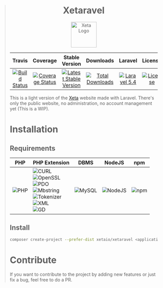 > <h1 align="center">Xetaravel</h1>
> <p align="center">
>   <img src="https://cloud.githubusercontent.com/assets/8210023/25557958/0e505c62-2d1d-11e7-8d19-86b569ee9874.png" alt="Xeta Logo" height="80"/>
> </p>
>
> |Travis|Coverage|Stable Version|Downloads|Laravel|License|
> |:------:|:-------:|:------:|:-------:|:------:|:-------:|
> |[![Build Status](https://img.shields.io/travis/XetaIO/Xetaravel.svg?style=flat-square)](https://travis-ci.org/XetaIO/Xetaravel)|[![Coverage Status](https://img.shields.io/coveralls/XetaIO/Xetaravel/master.svg?style=flat-square)](https://coveralls.io/r/XetaIO/Xetaravel)|[![Latest Stable Version](https://img.shields.io/packagist/v/XetaIO/Xetaravel.svg?style=flat-square)](https://packagist.org/packages/xetaio/xetaravel)|[![Total Downloads](https://img.shields.io/packagist/dt/xetaio/xetaravel.svg?style=flat-square)](https://packagist.org/packages/xetaio/xetaravel)|[![Laravel 5.4](https://img.shields.io/badge/Laravel-5.4-f4645f.svg?style=flat-square)](http://cakephp.org)|[![License](https://img.shields.io/badge/license-MIT-brightgreen.svg?style=flat-square)](https://packagist.org/packages/xety/xeta)|
>
> This is a light version of the [Xeta](https://github.com/XetaIO/Xeta) website made with Laravel. There's only the public website, no administration, no account management yet (This is a WIP).
>
> # Installation
> ## Requirements
>
> |PHP|PHP Extension|DBMS|NodeJS|npm
> |---|---|---|---|---|
> |![PHP](https://img.shields.io/badge/PHP->=7.0-44CB12.svg?style=flat-square)|![CURL](https://img.shields.io/badge/PHP%20ext-CURL-44CB12.svg?style=flat-square)<br>![OpenSSL](https://img.shields.io/badge/PHP%20ext-OpenSSL-44CB12.svg?style=flat-square)<br>![PDO](https://img.shields.io/badge/PHP%20ext-PDO-44CB12.svg?style=flat-square)<br>![Mbstring](https://img.shields.io/badge/PHP%20ext-Mbstring-44CB12.svg?style=flat-square)<br>![Tokenizer](https://img.shields.io/badge/PHP%20ext-Tokenizer-44CB12.svg?style=flat-square)<br>![XML](https://img.shields.io/badge/PHP%20ext-XML-44CB12.svg?style=flat-square)<br>![GD](https://img.shields.io/badge/PHP%20ext-GD-44CB12.svg?style=flat-square)|![MySQL](https://img.shields.io/badge/DBMS-MySQL-44CB12.svg?style=flat-square)|![NodeJS](https://img.shields.io/badge/NodeJS->=4-44CB12.svg?style=flat-square)|![npm](https://img.shields.io/badge/npm-*-44CB12.svg?style=flat-square)
>
> ## Install
>
> ```bash
> composer create-project --prefer-dist xetaio/xetaravel <application_name>
> ```
> # Contribute
> If you want to contribute to the project by adding new features or just fix a bug, feel free to do a PR.